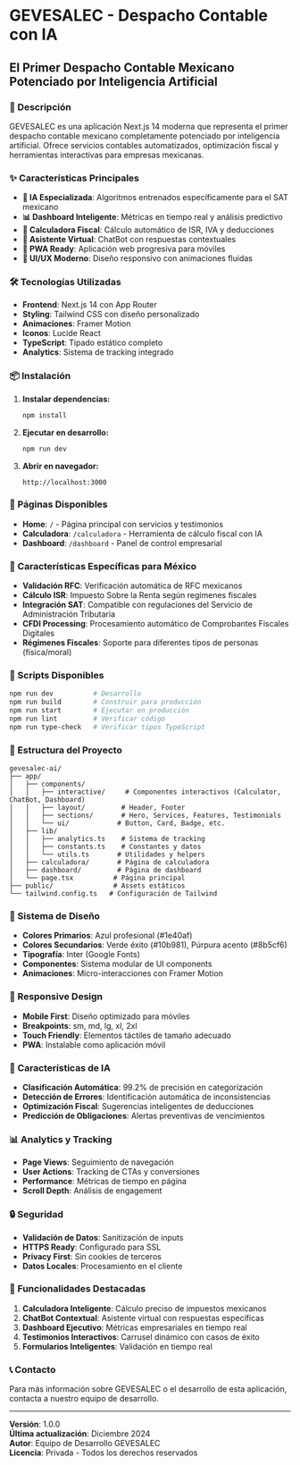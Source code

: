 # GEVESALEC - Despacho Contable con IA

## El Primer Despacho Contable Mexicano Potenciado por Inteligencia Artificial

### 🚀 Descripción
GEVESALEC es una aplicación Next.js 14 moderna que representa el primer despacho contable mexicano completamente potenciado por inteligencia artificial. Ofrece servicios contables automatizados, optimización fiscal y herramientas interactivas para empresas mexicanas.

### ✨ Características Principales

- **🤖 IA Especializada**: Algoritmos entrenados específicamente para el SAT mexicano
- **📊 Dashboard Inteligente**: Métricas en tiempo real y análisis predictivo
- **🧮 Calculadora Fiscal**: Cálculo automático de ISR, IVA y deducciones
- **💬 Asistente Virtual**: ChatBot con respuestas contextuales
- **📱 PWA Ready**: Aplicación web progresiva para móviles
- **🎨 UI/UX Moderno**: Diseño responsivo con animaciones fluidas

### 🛠️ Tecnologías Utilizadas

- **Frontend**: Next.js 14 con App Router
- **Styling**: Tailwind CSS con diseño personalizado
- **Animaciones**: Framer Motion
- **Iconos**: Lucide React
- **TypeScript**: Tipado estático completo
- **Analytics**: Sistema de tracking integrado

### 📦 Instalación

1. **Instalar dependencias:**
   ```bash
   npm install
   ```

2. **Ejecutar en desarrollo:**
   ```bash
   npm run dev
   ```

3. **Abrir en navegador:**
   ```
   http://localhost:3000
   ```

### 📄 Páginas Disponibles

- **Home**: `/` - Página principal con servicios y testimonios
- **Calculadora**: `/calculadora` - Herramienta de cálculo fiscal con IA
- **Dashboard**: `/dashboard` - Panel de control empresarial

### 🎯 Características Específicas para México

- **Validación RFC**: Verificación automática de RFC mexicanos
- **Cálculo ISR**: Impuesto Sobre la Renta según regímenes fiscales
- **Integración SAT**: Compatible con regulaciones del Servicio de Administración Tributaria
- **CFDI Processing**: Procesamiento automático de Comprobantes Fiscales Digitales
- **Régimenes Fiscales**: Soporte para diferentes tipos de personas (física/moral)

### 🔧 Scripts Disponibles

```bash
npm run dev          # Desarrollo
npm run build        # Construir para producción
npm run start        # Ejecutar en producción
npm run lint         # Verificar código
npm run type-check   # Verificar tipos TypeScript
```

### 📁 Estructura del Proyecto

```
gevesalec-ai/
├── app/
│   ├── components/
│   │   ├── interactive/     # Componentes interactivos (Calculator, ChatBot, Dashboard)
│   │   ├── layout/         # Header, Footer
│   │   ├── sections/       # Hero, Services, Features, Testimonials
│   │   └── ui/            # Button, Card, Badge, etc.
│   ├── lib/
│   │   ├── analytics.ts    # Sistema de tracking
│   │   ├── constants.ts    # Constantes y datos
│   │   └── utils.ts       # Utilidades y helpers
│   ├── calculadora/       # Página de calculadora
│   ├── dashboard/         # Página de dashboard
│   └── page.tsx          # Página principal
├── public/               # Assets estáticos
└── tailwind.config.ts   # Configuración de Tailwind
```

### 🎨 Sistema de Diseño

- **Colores Primarios**: Azul profesional (#1e40af)
- **Colores Secundarios**: Verde éxito (#10b981), Púrpura acento (#8b5cf6)
- **Tipografía**: Inter (Google Fonts)
- **Componentes**: Sistema modular de UI components
- **Animaciones**: Micro-interacciones con Framer Motion

### 📱 Responsive Design

- **Mobile First**: Diseño optimizado para móviles
- **Breakpoints**: sm, md, lg, xl, 2xl
- **Touch Friendly**: Elementos táctiles de tamaño adecuado
- **PWA**: Instalable como aplicación móvil

### 🚀 Características de IA

- **Clasificación Automática**: 99.2% de precisión en categorización
- **Detección de Errores**: Identificación automática de inconsistencias
- **Optimización Fiscal**: Sugerencias inteligentes de deducciones
- **Predicción de Obligaciones**: Alertas preventivas de vencimientos

### 📊 Analytics y Tracking

- **Page Views**: Seguimiento de navegación
- **User Actions**: Tracking de CTAs y conversiones
- **Performance**: Métricas de tiempo en página
- **Scroll Depth**: Análisis de engagement

### 🔒 Seguridad

- **Validación de Datos**: Sanitización de inputs
- **HTTPS Ready**: Configurado para SSL
- **Privacy First**: Sin cookies de terceros
- **Datos Locales**: Procesamiento en el cliente

### 🌟 Funcionalidades Destacadas

1. **Calculadora Inteligente**: Cálculo preciso de impuestos mexicanos
2. **ChatBot Contextual**: Asistente virtual con respuestas específicas
3. **Dashboard Ejecutivo**: Métricas empresariales en tiempo real
4. **Testimonios Interactivos**: Carrusel dinámico con casos de éxito
5. **Formularios Inteligentes**: Validación en tiempo real

### 📞 Contacto

Para más información sobre GEVESALEC o el desarrollo de esta aplicación, contacta a nuestro equipo de desarrollo.

---

**Versión**: 1.0.0  
**Última actualización**: Diciembre 2024  
**Autor**: Equipo de Desarrollo GEVESALEC  
**Licencia**: Privada - Todos los derechos reservados